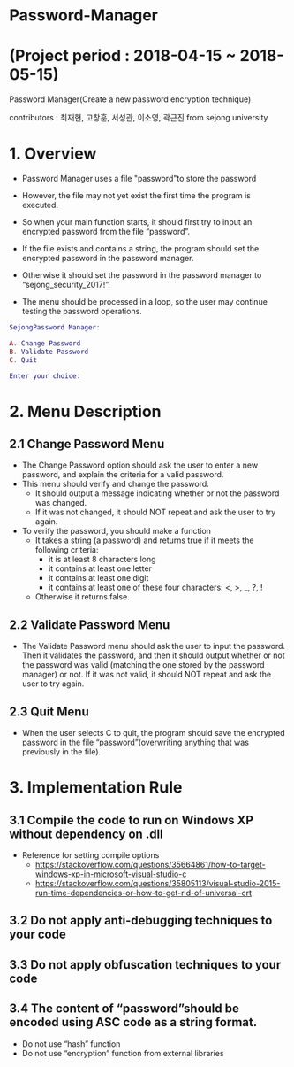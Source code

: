 # Password-Manager 
# (Project period : 2018-04-15 ~ 2018-05-15)
Password Manager(Create a new password encryption technique)

contributors :
최재현,
고창훈,
서성관,
이소영,
곽근진 from sejong university



# 1. Overview
- Password Manager uses a file "password"to store the password

- However, the file may not yet exist the first time the program is executed.

- So when your main function starts, it should first try to input an encrypted password from the file “password”.

- If the file exists and contains a string, the program should set the encrypted password in the password manager.

- Otherwise it should set the password in the password manager to “sejong_security_2017!”.

- The menu should be processed in a loop, so the user may continue testing the password operations.
```lua
SejongPassword Manager:

A. Change Password
B. Validate Password
C. Quit

Enter your choice:

```


# 2. Menu Description
## 2.1 Change Password Menu
- The Change Password option should ask the user to enter a new password, and explain the criteria for a valid password.
- This menu should verify and change the password.
    * It should output a message indicating whether or not the password was changed.
    * If it was not changed, it should NOT repeat and ask the user to try again.
- To verify the password, you should make a function
    * It takes a string (a password) and returns true if it meets the following criteria:
      + it is at least 8 characters long
      + it contains at least one letter
      + it contains at least one digit
      + it contains at least one of these four characters: <, >, _, ?, !
    * Otherwise it returns false.

## 2.2 Validate Password Menu
- The Validate Password menu should ask the user to input the password. Then it validates the password, and then it should output whether or not the password was valid (matching the one stored by the password manager) or not. If it was not valid, it should NOT repeat and ask the user to try again.

## 2.3 Quit Menu
- When the user selects C to quit, the program should save the encrypted password in the file “password”(overwriting anything that was previously in the file).

# 3. Implementation Rule
## 3.1 Compile the code to run on Windows XP without dependency on .dll
- Reference for setting compile options
  * https://stackoverflow.com/questions/35664861/how-to-target-windows-xp-in-microsoft-visual-studio-c
  * https://stackoverflow.com/questions/35805113/visual-studio-2015-run-time-dependencies-or-how-to-get-rid-of-universal-crt
## 3.2 Do not apply anti-debugging techniques to your code
## 3.3 Do not apply obfuscation techniques to your code
## 3.4 The content of “password”should be encoded using ASC code as a string format.
- Do not use “hash” function
- Do not use “encryption” function from external libraries
